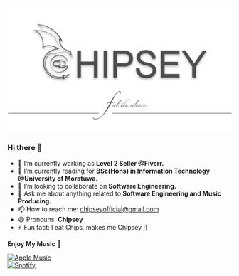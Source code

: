 ![Profile Image](https://github.com/Chipsey/Chipsey/blob/main/Chipsey-FB-Cover.jpg)


### Hi there 👋

- 🔭 I’m currently working as __Level 2 Seller @Fiverr.__
- 🌱 I’m currently reading for __BSc(Hons) in Information Technology @University of Moratuwa.__
- 👯 I’m looking to collaborate on __Software Engineering.__
- 💬 Ask me about anything related to __Software Engineering and Music Producing.__
-  📫 How to reach me: chipseyofficial@gmail.com
- 😄 Pronouns: __Chipsey__
- ⚡ Fun fact: I eat Chips, makes me Chipsey ;)


__Enjoy My Music 🎸__

[![Apple Music](https://img.shields.io/badge/Apple%20Music-Listen-brightgreen)](https://music.apple.com/lk/artist/udana-dhananja-kodikara/1632611798)  
[![Spotify](https://img.shields.io/badge/Spotify-Listen-green)]([https://open.spotify.com/your-profile-url](https://open.spotify.com/artist/7ERe3tRyPHRV5H4r0KIWXt?si=Lb6q4zSkRy-kxUoDbw878Q)https://open.spotify.com/artist/7ERe3tRyPHRV5H4r0KIWXt?si=Lb6q4zSkRy-kxUoDbw878Q)
